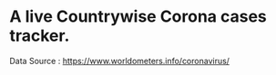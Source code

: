 # A live Countrywise Corona cases tracker.


Data Source : https://www.worldometers.info/coronavirus/

